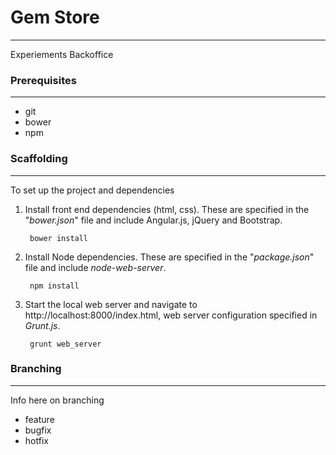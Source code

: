 # Gem Store
--------
Experiements Backoffice

### Prerequisites
---
- git
- bower
- npm

### Scaffolding
---
To set up the project and dependencies

1. Install front end dependencies (html, css). These are specified in the "*bower.json*" file and include Angular.js, jQuery and Bootstrap.
	
		bower install

2. Install Node dependencies. These are specified in the "*package.json*" file and include *node-web-server*.
	
		npm install

3. Start the local web server and navigate to http://localhost:8000/index.html, web server configuration specified in *Grunt.js*.
	
		grunt web_server

### Branching
---
Info here on branching

- feature
- bugfix
- hotfix
